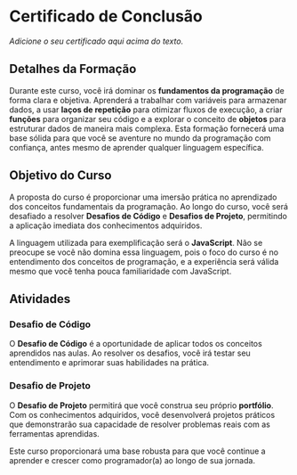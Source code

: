 # Certificado de Conclusão

*Adicione o seu certificado aqui acima do texto.*

## Detalhes da Formação

Durante este curso, você irá dominar os **fundamentos da programação** de forma clara e objetiva. Aprenderá a trabalhar com variáveis para armazenar dados, a usar **laços de repetição** para otimizar fluxos de execução, a criar **funções** para organizar seu código e a explorar o conceito de **objetos** para estruturar dados de maneira mais complexa. Esta formação fornecerá uma base sólida para que você se aventure no mundo da programação com confiança, antes mesmo de aprender qualquer linguagem específica.

## Objetivo do Curso

A proposta do curso é proporcionar uma imersão prática no aprendizado dos conceitos fundamentais da programação. Ao longo do curso, você será desafiado a resolver **Desafios de Código** e **Desafios de Projeto**, permitindo a aplicação imediata dos conhecimentos adquiridos.

A linguagem utilizada para exemplificação será o **JavaScript**. Não se preocupe se você não domina essa linguagem, pois o foco do curso é no entendimento dos conceitos de programação, e a experiência será válida mesmo que você tenha pouca familiaridade com JavaScript.

## Atividades

### Desafio de Código
O **Desafio de Código** é a oportunidade de aplicar todos os conceitos aprendidos nas aulas. Ao resolver os desafios, você irá testar seu entendimento e aprimorar suas habilidades na prática.

### Desafio de Projeto
O **Desafio de Projeto** permitirá que você construa seu próprio **portfólio**. Com os conhecimentos adquiridos, você desenvolverá projetos práticos que demonstrarão sua capacidade de resolver problemas reais com as ferramentas aprendidas.

Este curso proporcionará uma base robusta para que você continue a aprender e crescer como programador(a) ao longo de sua jornada.